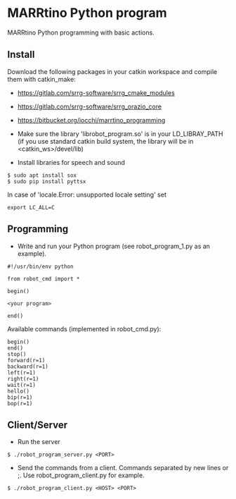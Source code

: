 # MARRtino Python program #

MARRtino Python programming with basic actions.

## Install ##

Download the following packages in your catkin workspace and compile them with catkin_make:

* https://gitlab.com/srrg-software/srrg_cmake_modules
* https://gitlab.com/srrg-software/srrg_orazio_core
* https://bitbucket.org/iocchi/marrtino_programming


* Make sure the library 'librobot_program.so' is in your LD_LIBRAY_PATH
(if you use standard catkin build system, the library will be in <catkin_ws>/devel/lib)

* Install libraries for speech and sound
```
$ sudo apt install sox
$ sudo pip install pyttsx
```
In case of 'locale.Error: unsupported locale setting' set 
```
export LC_ALL=C
```


## Programming ##

* Write and run your Python program (see robot_program_1.py as an example).

```
#!/usr/bin/env python

from robot_cmd import *

begin()

<your program>

end()
```


Available commands (implemented in robot_cmd.py):

```
begin()
end()
stop()
forward(r=1)
backward(r=1)
left(r=1)
right(r=1)
wait(r=1)
hello()
bip(r=1)
bop(r=1)
```

## Client/Server ##

* Run the server

```
$ ./robot_program_server.py <PORT>
```

* Send the commands from a client. Commands separated by new lines or ;.
Use robot_program_client.py for example.
```
$ ./robot_program_client.py <HOST> <PORT>
```



